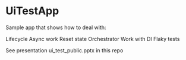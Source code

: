 # UiTestApp
Sample app that shows how to deal with:

Lifecycle
Async work
Reset state Orchestrator
Work with DI
Flaky tests

See presentation ui_test_public.pptx in this repo

